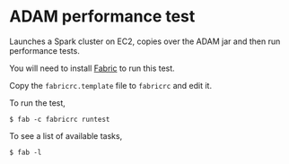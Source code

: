 # ADAM performance test

Launches a Spark cluster on EC2, copies over the ADAM jar
and then run performance tests.

You will need to install [Fabric](fabfile.org) to run this
test.

Copy the `fabricrc.template` file to `fabricrc` and edit it.

To run the test,
```
$ fab -c fabricrc runtest
```

To see a list of available tasks,
```
$ fab -l
```

